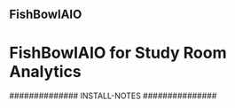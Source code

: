 ## FishBowlAIO                           
# FishBowlAIO for Study Room Analytics   

############## INSTALL-NOTES ###############
